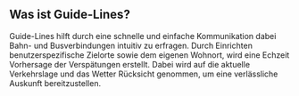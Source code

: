 ## Was ist Guide-Lines?
Guide-Lines hilft durch eine schnelle und einfache Kommunikation dabei Bahn- und Busverbindungen intuitiv zu erfragen. Durch Einrichten
benutzerspezifische Zielorte sowie dem eigenen Wohnort, wird eine Echzeit Vorhersage der Verspätungen erstellt. Dabei wird auf die aktuelle
Verkehrslage und das Wetter Rücksicht genommen, um eine verlässliche Auskunft bereitzustellen.
